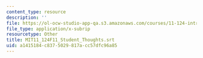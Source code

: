 ```yaml
---
content_type: resource
description: ''
file: https://ol-ocw-studio-app-qa.s3.amazonaws.com/courses/11-124-introduction-to-education-looking-forward-and-looking-back-on-education-fall-2011/a1415184c8375029817acc57dfc96a85_MIT11_124F11_Student_Thoughts.vtt
file_type: application/x-subrip
resourcetype: Other
title: MIT11_124F11_Student_Thoughts.srt
uid: a1415184-c837-5029-817a-cc57dfc96a85
---
```

